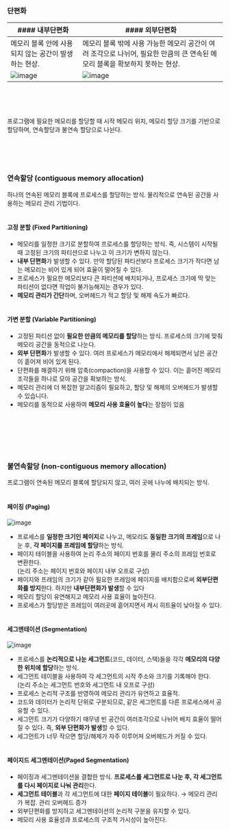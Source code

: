 ### **단편화**

|   #### 내부단편화   |   #### 외부단편화   |
| --- | --- |
| 메모리 블록 안에 사용되지 않는 공간이 발생하는 현상. | 메모리 블록 밖에 사용 가능한 메모리 공간이 여러 조각으로 나뉘어, 필요한 만큼의 큰 연속된 메모리 블록을 확보하지 못하는 현상. |
|![image](https://github.com/user-attachments/assets/d661b8ca-d7e0-4cc8-bfea-164831ad54f2) | ![image](https://github.com/user-attachments/assets/1cad663b-e2a8-4ed1-a03b-3921dc243ee3)|

<br/><br/><br/>

프로그램에 필요한 메모리를 할당할 때 시작 메모리 위치, 메모리 할당 크기를 기반으로 할당하며, 연속할당과 불연속 할당으로 나뉜다.
<br/><br/><br/><br/><br/>

### **연속할당** **(contiguous memory allocation)**

하나의 연속된 메모리 블록에 프로세스를 할당하는 방식. 물리적으로 연속된 공간을 사용하는 메모리 관리 기법이다.
<br/><br/>

#### 고정 분할 (Fixed Partitioning)

-   메모리를 일정한 크기로 분할하여 프로세스를 할당하는 방식. 즉, 시스템이 시작될 때 고정된 크기의 파티션으로 나누고 이 크기가 변하지 않는다.
-   **내부 단편화**가 발생할 수 있다. 만약 할당된 파티션보다 프로세스 크기가 작다면 남는 메모리는 비어 있게 되어 효율이 떨어질 수 있다.
-   프로세스가 필요한 메모리보다 큰 파티션에 배치되거나, 프로세스 크기에 딱 맞는 파티션이 없다면 작업이 불가능해지는 경우가 있다.
-   **메모리 관리가 간단**하며, 오버헤드가 적고 할당 및 해제 속도가 빠르다.
<br/><br/>

#### 가변 분할 (Variable Partitioning)

-   고정된 파티션 없이 **필요한 만큼의 메모리를 할당**하는 방식. 프로세스의 크기에 맞춰 메모리 공간을 동적으로 나눈다.
-   **외부 단편화**가 발생할 수 있다. 여러 프로세스가 메모리에서 해제되면서 남은 공간이 흩어져 비어 있게 된다.
-   단편화를 해결하기 위해 압축(compaction)을 사용할 수 있다. 이는 흩어진 메모리 조각들을 하나로 모아 공간을 확보하는 방식.
-   메모리 관리에 더 복잡한 알고리즘이 필요하고, 할당 및 해제의 오버헤드가 발생할 수 있습니다.
-   메모리를 동적으로 사용하여 **메모리 사용 효율이 높다**는 장점이 있음

<br/><br/><br/><br/><br/>

### **불연속할당 (non-contiguous memory allocation)**

프로그램이 연속된 메모리 블록에 할당되지 않고, 여러 곳에 나누에 배치되는 방식. 
<br/><br/>

#### 페이징 (Paging)

![image](https://github.com/user-attachments/assets/f3733aaf-cec7-4eea-b7c6-d573fd4bfca9)


-   프로세스를 **일정한 크기인 페이지**로 나누고, 메모리도 **동일한 크기의 프레임**으로 나눈 후, **각 페이지를 프레임에 할당**하는 방식.
-   페이지 테이블을 사용하여 논리 주소의 페이지 번호를 물리 주소의 프레임 번호로 변환한다.  
    (논리 주소는 페이지 번호와 페이지 내부 오프로 구성)
-   페이지와 프레임의 크기가 같아 필요한 프레임에 페이지를 배치함으로써 **외부단편화를 방지**한다. 하지만 **내부단편화가 발생**할 수 있다
-   메모리 할당이 유연해지고 메모리 사용 효율이 높아진다.
-   프로세스가 할당받은 프레임이 여러곳에 흩어지면서 캐시 히트율이 낮아질 수 있다.
<br/><br/>

#### 세그멘테이션 (Segmentation)

![image](https://github.com/user-attachments/assets/86a19de1-f1e8-43ba-b2ec-571573201fb2)


-   프로세스를 **논리적으로 나눈 세그먼트**(코드, 데이터, 스택)들을 각각 **메모리의 다양한 위치에 할당**하는 방식.
-   세그먼트 테이블을 사용하여 각 세그먼트의 시작 주소와 크기를 기록해야 한다.  
    (논리 주소는 세그먼트 번호와 세그먼트 내 오프로 구성)
-   프로세스 논리적 구조를 반영하여 메모리 관리가 유연하고 효율적.
-   코드와 데이터가 논리적 단위로 구분되므로, 같은 세그먼트를 다른 프로세스에서 공유할 수 있다.
-   세그먼트 크기가 다양하기 때무넹 빈 공간이 여러조각으로 나뉘어 배치 효율이 떨어질 수 있다. 즉, **외부 단편화가 발생**할 수 있다.
-   세그먼트가 너무 작으면 할당/해제가 자주 이루어져 오버헤드가 커질 수 있다.
<br/><br/>

#### 페이지드 세그멘테이션(Paged Segmentation)

-   페이징과 세그멘테이션을 결합한 방식. **프로세스를 세그먼트로 나눈 후, 각 세그먼트를 다시 페이지로 나눠 관리**한다.
-   **세그먼트 테이블**과 각 세그먼트에 대한 **페이지 테이블**이 필요하다. → 메모리 관리가 복잡. 관리 오버헤드 증가
-   외부단편화를 방지하고 세그멘테이션의 논리적 구분을 유지할 수 있다.
-   메모리 사용 효율성과 프로세스의 구조적 가시성이 높아진다.
